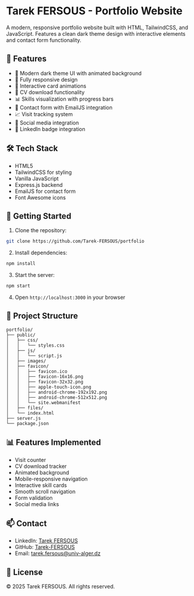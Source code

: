 # Tarek FERSOUS - Portfolio Website

A modern, responsive portfolio website built with HTML, TailwindCSS, and JavaScript. Features a clean dark theme design with interactive elements and contact form functionality.

## 🌟 Features

- 🎨 Modern dark theme UI with animated background
- 📱 Fully responsive design
- 🔄 Interactive card animations
- 💼 CV download functionality
- 📊 Skills visualization with progress bars
- 📝 Contact form with EmailJS integration
- 📈 Visit tracking system
- 🔗 Social media integration
- 🎯 LinkedIn badge integration

## 🛠️ Tech Stack

- HTML5
- TailwindCSS for styling
- Vanilla JavaScript
- Express.js backend
- EmailJS for contact form
- Font Awesome icons

## 🚀 Getting Started

1. Clone the repository:
```bash
git clone https://github.com/Tarek-FERSOUS/portfolio
```

2. Install dependencies:
```bash
npm install
```

3. Start the server:
```bash
npm start
```

4. Open `http://localhost:3000` in your browser

## 📁 Project Structure

```
portfolio/
├── public/
│   ├── css/
│   │   └── styles.css
│   ├── js/
│   │   └── script.js
│   ├── images/
│   ├── favicon/
│   │   ├── favicon.ico
│   │   ├── favicon-16x16.png
│   │   ├── favicon-32x32.png
│   │   ├── apple-touch-icon.png
│   │   ├── android-chrome-192x192.png
│   │   ├── android-chrome-512x512.png
│   │   └── site.webmanifest
│   ├── files/
│   └── index.html
├── server.js
└── package.json
```

## 📊 Features Implemented

- Visit counter
- CV download tracker
- Animated background
- Mobile-responsive navigation
- Interactive skill cards
- Smooth scroll navigation
- Form validation
- Social media links

## 📫 Contact

- LinkedIn: [Tarek FERSOUS](https://www.linkedin.com/in/tarek-fersous)
- GitHub: [Tarek-FERSOUS](https://github.com/Tarek-FERSOUS)
- Email: tarek.fersous@univ-alger.dz

## 📄 License

© 2025 Tarek FERSOUS. All rights reserved.